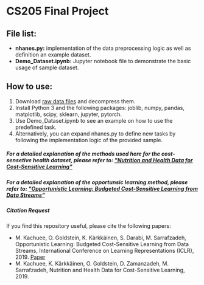 # CS205 Final Project


## File list:
- **nhanes.py:** implementation of the data preprocessing logic as well as definition an example dataset.
- **Demo_Dataset.ipynb:** Jupyter notebook file to demonstrate the basic usage of sample dataset.

## How to use:
1) Download [raw data files](https://drive.google.com/file/d/1hFp7O747408D8t5442f0Sjit7wXKXI1z/view?usp=sharing) and decompress them.
2) Install Python 3 and the following packages: joblib, numpy, pandas, matplotlib, scipy, sklearn, jupyter, pytorch.
3) Use Demo_Dataset.ipynb to see an example on how to use the predefined task.
4) Alternatively, you can expand nhanes.py to define new tasks by following the implementation logic of the provided sample.


##### For a detailed explanation of the methods used here for the cost-sensetive health dataset, please refer to: ["Nutrition and Health Data for Cost-Sensitive Learning"](https://arxiv.org/abs/1902.07102)

##### For a detailed explanation of the opportunsic learning method, please refer to: ["Opportunistic Learning: Budgeted Cost-Sensitive Learning from Data Streams"](https://openreview.net/forum?id=S1eOHo09KX)

##### Citation Request
If you find this repository useful, please cite the following papers:

* M. Kachuee, O. Goldstein, K. Kärkkäinen, S. Darabi, M. Sarrafzadeh, Opportunistic Learning: Budgeted Cost-Sensitive Learning from Data Streams, International Conference on Learning Representations (ICLR), 2019. [Paper](https://openreview.net/forum?id=S1eOHo09KX)
* M. Kachuee, K. Kärkkäinen, O. Goldstein, D. Zamanzadeh, M. Sarrafzadeh, Nutrition and Health Data for Cost-Sensitive Learning, 2019. 
